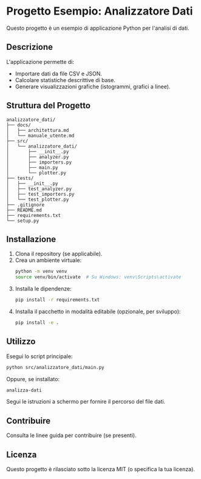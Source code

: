 # Progetto Esempio: Analizzatore Dati

Questo progetto è un esempio di applicazione Python per l'analisi di dati.

## Descrizione

L'applicazione permette di:
- Importare dati da file CSV e JSON.
- Calcolare statistiche descrittive di base.
- Generare visualizzazioni grafiche (istogrammi, grafici a linee).

## Struttura del Progetto

```
analizzatore_dati/
├── docs/
│   ├── architettura.md
│   └── manuale_utente.md
├── src/
│   └── analizzatore_dati/
│       ├── __init__.py
│       ├── analyzer.py
│       ├── importers.py
│       ├── main.py
│       └── plotter.py
├── tests/
│   ├── __init__.py
│   ├── test_analyzer.py
│   ├── test_importers.py
│   └── test_plotter.py
├── .gitignore
├── README.md
├── requirements.txt
└── setup.py
```

## Installazione

1. Clona il repository (se applicabile).
2. Crea un ambiente virtuale:
   ```bash
   python -m venv venv
   source venv/bin/activate  # Su Windows: venv\Scripts\activate
   ```
3. Installa le dipendenze:
   ```bash
   pip install -r requirements.txt
   ```
4. Installa il pacchetto in modalità editabile (opzionale, per sviluppo):
   ```bash
   pip install -e .
   ```

## Utilizzo

Esegui lo script principale:

```bash
python src/analizzatore_dati/main.py
```

Oppure, se installato:

```bash
analizza-dati
```

Segui le istruzioni a schermo per fornire il percorso del file dati.

## Contribuire

Consulta le linee guida per contribuire (se presenti).

## Licenza

Questo progetto è rilasciato sotto la licenza MIT (o specifica la tua licenza).